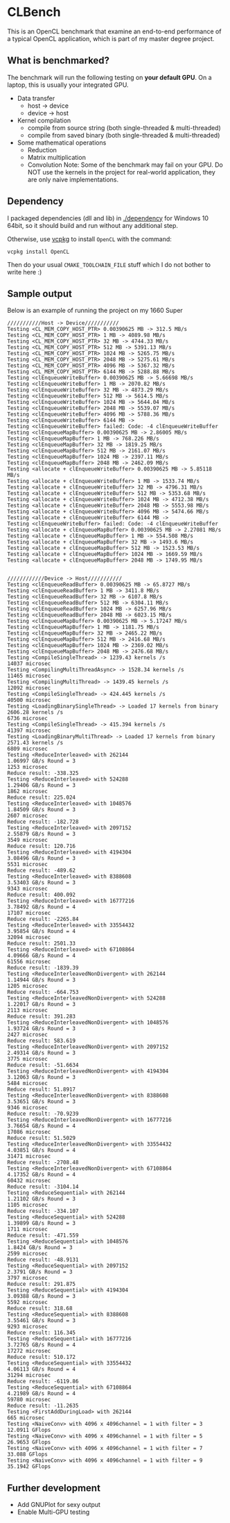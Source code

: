 # CLBench
This is an OpenCL benchmark that examine an end-to-end performance of a typical OpenCL application, which is part of my master degree project.

## What is benchmarked?
The benchmark will run the following testing on **your default GPU**. On a laptop, this is usually your integrated GPU.
- Data transfer
  + host -> device
  + device -> host
- Kernel compilation
  + compile from source string (both single-threaded & multi-threaded)
  + compile from saved binary (both single-threaded & multi-threaded)
- Some mathematical operations
  - Reduction
  - Matrix multiplication
  - Convolution
Note: Some of the benchmark may fail on your GPU. Do NOT use the kernels in the project for real-world application, they are only naive implementations.
## Dependency
I packaged dependencies (dll and lib) in [./dependency](./dependency) for Windows 10 64bit, so it should build and run without any additional step.

Otherwise, use [vcpkg](https://github.com/microsoft/vcpkg) to install `OpenCL` with the command:
```
vcpkg install OpenCL
```
Then do your usual `CMAKE_TOOLCHAIN_FILE` stuff which I do not bother to write here :)

## Sample output
Below is an example of running the project on my 1660 Super
```
///////////Host -> Device///////////
Testing <CL_MEM_COPY_HOST_PTR> 0.00390625 MB -> 312.5 MB/s
Testing <CL_MEM_COPY_HOST_PTR> 1 MB -> 4089.98 MB/s
Testing <CL_MEM_COPY_HOST_PTR> 32 MB -> 4744.33 MB/s
Testing <CL_MEM_COPY_HOST_PTR> 512 MB -> 5391.13 MB/s
Testing <CL_MEM_COPY_HOST_PTR> 1024 MB -> 5265.75 MB/s
Testing <CL_MEM_COPY_HOST_PTR> 2048 MB -> 5275.61 MB/s
Testing <CL_MEM_COPY_HOST_PTR> 4096 MB -> 5367.32 MB/s
Testing <CL_MEM_COPY_HOST_PTR> 6144 MB -> 5288.88 MB/s
Testing <clEnqueueWriteBuffer> 0.00390625 MB -> 5.66698 MB/s
Testing <clEnqueueWriteBuffer> 1 MB -> 2070.82 MB/s
Testing <clEnqueueWriteBuffer> 32 MB -> 4873.29 MB/s
Testing <clEnqueueWriteBuffer> 512 MB -> 5614.5 MB/s
Testing <clEnqueueWriteBuffer> 1024 MB -> 5644.04 MB/s
Testing <clEnqueueWriteBuffer> 2048 MB -> 5539.07 MB/s
Testing <clEnqueueWriteBuffer> 4096 MB -> 5788.36 MB/s
Testing <clEnqueueWriteBuffer> 6144 MB ->
Testing <clEnqueueWriteBuffer> failed: Code: -4 clEnqueueWriteBuffer
Testing <clEnqueueMapBuffer> 0.00390625 MB -> 2.86005 MB/s
Testing <clEnqueueMapBuffer> 1 MB -> 768.226 MB/s
Testing <clEnqueueMapBuffer> 32 MB -> 1819.25 MB/s
Testing <clEnqueueMapBuffer> 512 MB -> 2161.07 MB/s
Testing <clEnqueueMapBuffer> 1024 MB -> 2397.11 MB/s
Testing <clEnqueueMapBuffer> 2048 MB -> 2462.09 MB/s
Testing <allocate + clEnqueueWriteBuffer> 0.00390625 MB -> 5.85118 MB/s
Testing <allocate + clEnqueueWriteBuffer> 1 MB -> 1533.74 MB/s
Testing <allocate + clEnqueueWriteBuffer> 32 MB -> 4796.31 MB/s
Testing <allocate + clEnqueueWriteBuffer> 512 MB -> 5353.68 MB/s
Testing <allocate + clEnqueueWriteBuffer> 1024 MB -> 4712.38 MB/s
Testing <allocate + clEnqueueWriteBuffer> 2048 MB -> 5553.98 MB/s
Testing <allocate + clEnqueueWriteBuffer> 4096 MB -> 5474.66 MB/s
Testing <allocate + clEnqueueWriteBuffer> 6144 MB ->
Testing <clEnqueueWriteBuffer> failed: Code: -4 clEnqueueWriteBuffer
Testing <allocate + clEnqueueMapBuffer> 0.00390625 MB -> 2.27081 MB/s
Testing <allocate + clEnqueueMapBuffer> 1 MB -> 554.508 MB/s
Testing <allocate + clEnqueueMapBuffer> 32 MB -> 1493.6 MB/s
Testing <allocate + clEnqueueMapBuffer> 512 MB -> 1523.53 MB/s
Testing <allocate + clEnqueueMapBuffer> 1024 MB -> 1669.59 MB/s
Testing <allocate + clEnqueueMapBuffer> 2048 MB -> 1749.95 MB/s


////////////Device -> Host///////////
Testing <clEnqueueReadBuffer> 0.00390625 MB -> 65.8727 MB/s
Testing <clEnqueueReadBuffer> 1 MB -> 3411.8 MB/s
Testing <clEnqueueReadBuffer> 32 MB -> 6107.8 MB/s
Testing <clEnqueueReadBuffer> 512 MB -> 6304.11 MB/s
Testing <clEnqueueReadBuffer> 1024 MB -> 6257.96 MB/s
Testing <clEnqueueReadBuffer> 2048 MB -> 6023.15 MB/s
Testing <clEnqueueMapBuffer> 0.00390625 MB -> 5.17247 MB/s
Testing <clEnqueueMapBuffer> 1 MB -> 1181.75 MB/s
Testing <clEnqueueMapBuffer> 32 MB -> 2465.22 MB/s
Testing <clEnqueueMapBuffer> 512 MB -> 2416.68 MB/s
Testing <clEnqueueMapBuffer> 1024 MB -> 2369.02 MB/s
Testing <clEnqueueMapBuffer> 2048 MB -> 2476.68 MB/s
Testing <CompileSingleThread> -> 1239.43 kernels /s
14037 microsec
Testing <CompilingMultiThreadAsync> -> 1528.34 kernels /s
11465 microsec
Testing <CompilingMultiThread> -> 1439.45 kernels /s
12092 microsec
Testing <CompileSingleThread> -> 424.445 kernels /s
40500 microsec
Testing <LoadingBinarySingleThread> -> Loaded 17 kernels from binary 2606.28 kernels /s
6736 microsec
Testing <CompileSingleThread> -> 415.394 kernels /s
41397 microsec
Testing <LoadingBinaryMultiThread> -> Loaded 17 kernels from binary 2571.43 kernels /s
6809 microsec
Testing <ReduceInterleaved> with 262144
1.06997 GB/s Round = 3
1253 microsec
Reduce result: -338.325
Testing <ReduceInterleaved> with 524288
1.29406 GB/s Round = 3
1862 microsec
Reduce result: 225.024
Testing <ReduceInterleaved> with 1048576
1.84509 GB/s Round = 3
2607 microsec
Reduce result: -182.728
Testing <ReduceInterleaved> with 2097152
2.55879 GB/s Round = 3
3549 microsec
Reduce result: 120.716
Testing <ReduceInterleaved> with 4194304
3.08496 GB/s Round = 3
5531 microsec
Reduce result: -489.62
Testing <ReduceInterleaved> with 8388608
3.53403 GB/s Round = 3
9343 microsec
Reduce result: 400.092
Testing <ReduceInterleaved> with 16777216
3.78492 GB/s Round = 4
17107 microsec
Reduce result: -2265.84
Testing <ReduceInterleaved> with 33554432
3.95854 GB/s Round = 4
32094 microsec
Reduce result: 2501.33
Testing <ReduceInterleaved> with 67108864
4.09666 GB/s Round = 4
61556 microsec
Reduce result: -1839.39
Testing <ReduceInterleavedNonDivergent> with 262144
1.14944 GB/s Round = 3
1205 microsec
Reduce result: -664.753
Testing <ReduceInterleavedNonDivergent> with 524288
1.22017 GB/s Round = 3
2113 microsec
Reduce result: 391.283
Testing <ReduceInterleavedNonDivergent> with 1048576
1.93724 GB/s Round = 3
2427 microsec
Reduce result: 583.619
Testing <ReduceInterleavedNonDivergent> with 2097152
2.49314 GB/s Round = 3
3775 microsec
Reduce result: -51.6634
Testing <ReduceInterleavedNonDivergent> with 4194304
3.12063 GB/s Round = 3
5484 microsec
Reduce result: 51.8917
Testing <ReduceInterleavedNonDivergent> with 8388608
3.53651 GB/s Round = 3
9346 microsec
Reduce result: -70.9239
Testing <ReduceInterleavedNonDivergent> with 16777216
3.76654 GB/s Round = 4
17086 microsec
Reduce result: 51.5029
Testing <ReduceInterleavedNonDivergent> with 33554432
4.03851 GB/s Round = 4
31471 microsec
Reduce result: -2708.48
Testing <ReduceInterleavedNonDivergent> with 67108864
4.17352 GB/s Round = 4
60432 microsec
Reduce result: -3104.14
Testing <ReduceSequential> with 262144
1.21102 GB/s Round = 3
1105 microsec
Reduce result: -334.107
Testing <ReduceSequential> with 524288
1.39899 GB/s Round = 3
1711 microsec
Reduce result: -471.559
Testing <ReduceSequential> with 1048576
1.8424 GB/s Round = 3
2599 microsec
Reduce result: -48.9131
Testing <ReduceSequential> with 2097152
2.3791 GB/s Round = 3
3797 microsec
Reduce result: 291.875
Testing <ReduceSequential> with 4194304
3.09388 GB/s Round = 3
5592 microsec
Reduce result: 318.68
Testing <ReduceSequential> with 8388608
3.55461 GB/s Round = 3
9293 microsec
Reduce result: 116.345
Testing <ReduceSequential> with 16777216
3.72765 GB/s Round = 4
17272 microsec
Reduce result: 510.172
Testing <ReduceSequential> with 33554432
4.06113 GB/s Round = 4
31294 microsec
Reduce result: -6119.86
Testing <ReduceSequential> with 67108864
4.21989 GB/s Round = 4
59780 microsec
Reduce result: -11.2635
Testing <FirstAddDuringLoad> with 262144
665 microsec
Testing <NaiveConv> with 4096 x 4096channel = 1 with filter = 3
12.0911 GFlops
Testing <NaiveConv> with 4096 x 4096channel = 1 with filter = 5
26.9653 GFlops
Testing <NaiveConv> with 4096 x 4096channel = 1 with filter = 7
33.088 GFlops
Testing <NaiveConv> with 4096 x 4096channel = 1 with filter = 9
35.1942 GFlops
```

## Further development
- Add GNUPlot for sexy output
- Enable Multi-GPU testing
